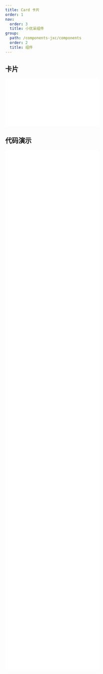 ```yaml
---
title: Card 卡片
order: 1
nav:
  order: 3
  title: 小优采组件
group:
  path: /components-jxc/components
  order: 2
  title: 组件
---
```


## 卡片

<div>
<embed src="@docs-common/card/index.md"></embed>
</div>
        
## 代码演示

<Row gutter=8>

  <Col span=24>
    
  <div class="code-box"><embed src="@abiz-rc-jxc/card/demo/basic-card-jxc.md"></embed></div>
          
  <div class="code-box"><embed src="@abiz-rc-jxc/card/demo/border-less-card-jxc.md"></embed></div>
          
  <div class="code-box"><embed src="@abiz-rc-jxc/card/demo/simple-card-jxc.md"></embed></div>
          
  <div class="code-box"><embed src="@abiz-rc-jxc/card/demo/flexible-content-card-jxc.md"></embed></div>
          
  <div class="code-box"><embed src="@abiz-rc-jxc/card/demo/in-column-card-jxc.md"></embed></div>
          
  <div class="code-box"><embed src="@abiz-rc-jxc/card/demo/loading-card-jxc.md"></embed></div>
          
  <div class="code-box"><embed src="@abiz-rc-jxc/card/demo/grid-card-card-jxc.md"></embed></div>
          
  <div class="code-box"><embed src="@abiz-rc-jxc/card/demo/inner-card-jxc.md"></embed></div>
          
  <div class="code-box"><embed src="@abiz-rc-jxc/card/demo/tabs-card-jxc.md"></embed></div>
          
  <div class="code-box"><embed src="@abiz-rc-jxc/card/demo/meta-card-jxc.md"></embed></div>
          
  </Col>
          
</Row>
        
<div><embed src="@docs-common/card/index-api.md"></embed><div>
        